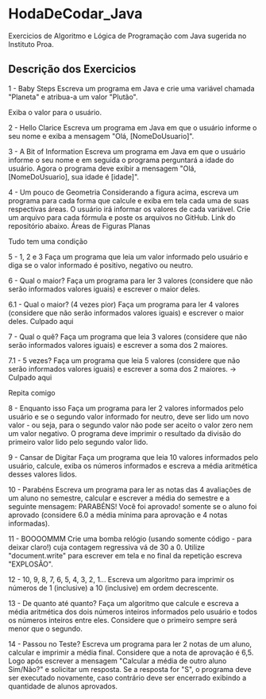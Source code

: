 # HodaDeCodar_Java
Exercicios de Algoritmo e Lógica de Programação com Java sugerida no Instituto Proa.

## Descrição dos Exercicios

1 - Baby Steps
Escreva um programa em Java e crie uma variável chamada "Planeta" e atribua-a um valor "Plutão". 

Exiba o valor para o usuário.

2 -  Hello Clarice
Escreva um programa em Java em que o usuário informe o seu nome e exiba a mensagem "Olá, [NomeDoUsuario]".

3 - A Bit of Information
Escreva um programa em Java em que o usuário informe o seu nome e em seguida o programa perguntará a idade do usuário. Agora o programa deve exibir a mensagem "Olá, [NomeDoUsuario], sua idade é [idade]".

4 - Um pouco de Geometria
Considerando a figura acima, escreva um programa para cada forma que calcule e exiba em tela cada uma de suas respectivas áreas. O usuário irá informar os valores de cada variável. Crie um arquivo para cada fórmula e poste os  arquivos no GitHub. Link do repositório abaixo. 
Áreas de Figuras Planas

Tudo tem uma condição

5 - 1, 2 e 3
Faça um programa que leia um valor informado pelo usuário e diga se o valor informado é positivo, negativo ou neutro.

6 - Qual o maior?
Faça um programa para ler 3 valores (considere que não serão informados valores iguais) e escrever o maior deles. 

6.1 - Qual o maior? (4 vezes pior)
Faça um programa para ler 4 valores (considere que não serão informados valores iguais) e escrever o maior deles. Culpado aqui

7 - Qual o quê?
Faça um programa que leia  3 valores (considere que não serão informados valores iguais) e escrever a soma dos 2 maiores. 

7.1 - 5 vezes?
Faça um programa que leia 5  valores (considere que não serão informados valores iguais) e escrever a soma dos 2 maiores. -> Culpado aqui 

Repita comigo

8 - Enquanto isso
Faça um programa para ler 2 valores informados pelo usuário e se o segundo valor informado for neutro, deve ser lido um novo valor - ou seja, para o segundo valor não pode ser aceito o valor zero nem um valor negativo. O programa deve imprimir o resultado da divisão do primeiro valor lido pelo segundo valor lido. 

9 -  Cansar de Digitar
Faça um programa que leia 10 valores informados pelo usuário, calcule, exiba os números informados e escreva a média aritmética desses valores lidos.

10 - Parabéns
Escreva um programa para ler as notas das 4 avaliações de um aluno no semestre, calcular e escrever a média do semestre e a seguinte mensagem: PARABÉNS! Você foi aprovado! somente se o aluno foi aprovado (considere 6.0 a média mínima para aprovação e 4 notas informadas). 

11 - BOOOOMMM
Crie uma bomba relógio (usando somente código - para deixar claro!) cuja contagem regressiva vá de 30 a 0. Utilize "document.write" para escrever em tela e no final da repetição escreva "EXPLOSÃO".

12 - 10, 9, 8, 7, 6, 5, 4, 3, 2, 1...
Escreva um algoritmo para imprimir os números de 1 (inclusive) a 10 (inclusive) em ordem decrescente.

13 - De quanto até quanto?
Faça um algoritmo que calcule e escreva a média aritmética dos dois números inteiros informados pelo usuário e todos os números inteiros entre eles. Considere que o primeiro sempre será menor que o segundo.

14 - Passou no Teste?
Escreva um programa para ler 2 notas de um aluno, calcular e imprimir a média final. Considere que a nota de aprovação é 6,5. Logo após escrever a mensagem "Calcular a média de outro aluno Sim/Não?" e solicitar um resposta. Se a resposta for "S", o programa deve ser executado novamente, caso contrário deve ser encerrado exibindo a quantidade de alunos aprovados.   
